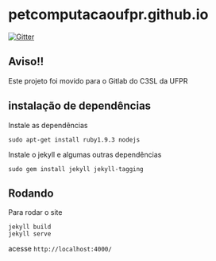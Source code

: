 # petcomputacaoufpr.github.io


[![Gitter](https://badges.gitter.im/Join%20Chat.svg)](https://gitter.im/PETComputacaoUFPR/petcomputacaoufpr.github.io?utm_source=badge&utm_medium=badge&utm_campaign=pr-badge&utm_content=badge)

## Aviso!!
Este projeto foi movido para o Gitlab do C3SL da UFPR

## instalação de dependências


Instale as dependências

```
sudo apt-get install ruby1.9.3 nodejs
```


Instale o jekyll e algumas outras dependências

```
sudo gem install jekyll jekyll-tagging
```



## Rodando

Para rodar o site 

```
jekyll build
jekyll serve
```

acesse `http://localhost:4000/`
